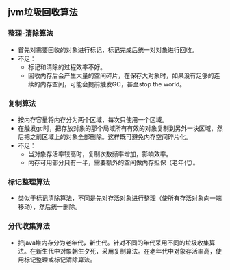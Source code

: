 ## jvm垃圾回收算法
### 整理-清除算法
- 首先对需要回收的对象进行标记，标记完成后统一对对象进行回收。
- 不足：
	- 标记和清除的过程效率不好。
	- 回收内存后会产生大量的空间碎片，在保存大对象时，如果没有足够的连续的内存空间，可能会提前触发GC，甚至stop the world。

### 复制算法
- 按内存容量将内存分为两个区域，每次只使用一个区域。
- 在触发gc时，把存放对象的那个局域所有有效的对象复制到另外一块区域，然后把之前区域上的对象全部删除。这样既可避免内存空间碎片化。
- 不足：
	- 当对象存活率较高时，复制次数频率增加，影响效率。
	- 内存可用部分只有一半，需要额外的空间做内存担保（老年代）。

### 标记整理算法
- 类似于标记清除算法，不同是先对存活对象进行整理（使所有存活对象向一端移动），然后统一删除。

###	分代收集算法
- 把java堆内存分为老年代，新生代。针对不同的年代采用不同的垃圾收集算法。在新生代中对象朝生夕死，采用复制算法。在老年代中对象存活率高，使用标记整理或标记清除算法。
